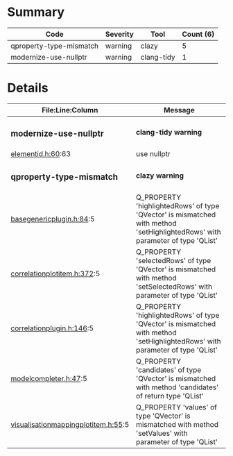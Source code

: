 # Summary
| Code | Severity | Tool | Count (6) |
|---|---|---|---|
| qproperty-type-mismatch | warning | clazy | 5 |
| modernize-use-nullptr | warning | clang-tidy | 1 |
# Details
| File:Line:Column | Message |
|---|---|
| <h3>modernize-use-nullptr</h3> | <h4>clang-tidy warning</h4> |
| [elementid.h:60](https://github.com/graphia-app/graphia/blob/ga-pr/source/shared/graph/elementid.h#L60 "source/shared/graph/elementid.h:60"):63 | use nullptr |
| <h3>qproperty-type-mismatch</h3> | <h4>clazy warning</h4> |
| [basegenericplugin.h:84](https://github.com/graphia-app/graphia/blob/ga-pr/source/shared/plugins/basegenericplugin.h#L84 "source/shared/plugins/basegenericplugin.h:84"):5 | Q_PROPERTY 'highlightedRows' of type 'QVector<int>' is mismatched with method 'setHighlightedRows' with parameter of type 'QList<int>' |
| [correlationplotitem.h:372](https://github.com/graphia-app/graphia/blob/ga-pr/source/plugins/correlation/correlationplotitem.h#L372 "source/plugins/correlation/correlationplotitem.h:372"):5 | Q_PROPERTY 'selectedRows' of type 'QVector<int>' is mismatched with method 'setSelectedRows' with parameter of type 'QList<int>' |
| [correlationplugin.h:146](https://github.com/graphia-app/graphia/blob/ga-pr/source/plugins/correlation/correlationplugin.h#L146 "source/plugins/correlation/correlationplugin.h:146"):5 | Q_PROPERTY 'highlightedRows' of type 'QVector<int>' is mismatched with method 'setHighlightedRows' with parameter of type 'QList<int>' |
| [modelcompleter.h:47](https://github.com/graphia-app/graphia/blob/ga-pr/source/shared/utils/modelcompleter.h#L47 "source/shared/utils/modelcompleter.h:47"):5 | Q_PROPERTY 'candidates' of type 'QVector<QModelIndex>' is mismatched with method 'candidates' of return type 'QList<QModelIndex>' |
| [visualisationmappingplotitem.h:55](https://github.com/graphia-app/graphia/blob/ga-pr/source/app/ui/visualisations/visualisationmappingplotitem.h#L55 "source/app/ui/visualisations/visualisationmappingplotitem.h:55"):5 | Q_PROPERTY 'values' of type 'QVector<double>' is mismatched with method 'setValues' with parameter of type 'QList<double>' |

